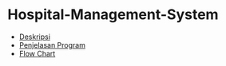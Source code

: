 # Hospital-Management-System

* [Deskripsi](#deskripsi)
* [Penjelasan Program](#Penjelasan-Program)
* [Flow Chart](#Flow-Chart)
